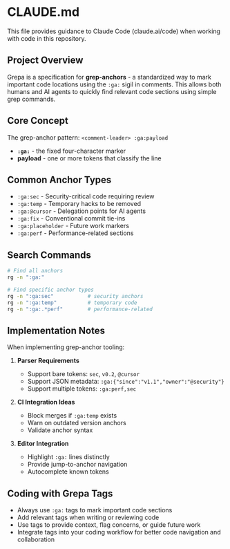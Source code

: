 # CLAUDE.md

This file provides guidance to Claude Code (claude.ai/code) when working with code in this repository.

## Project Overview

Grepa is a specification for **grep-anchors** - a standardized way to mark important code locations using the `:ga:` sigil in comments. This allows both humans and AI agents to quickly find relevant code sections using simple grep commands.

## Core Concept

The grep-anchor pattern: `<comment-leader> :ga:payload`
- **`:ga:`** - the fixed four-character marker
- **payload** - one or more tokens that classify the line

## Common Anchor Types

- `:ga:sec` - Security-critical code requiring review
- `:ga:temp` - Temporary hacks to be removed
- `:ga:@cursor` - Delegation points for AI agents
- `:ga:fix` - Conventional commit tie-ins
- `:ga:placeholder` - Future work markers
- `:ga:perf` - Performance-related sections

## Search Commands

```bash
# Find all anchors
rg -n ":ga:"

# Find specific anchor types
rg -n ":ga:sec"           # security anchors
rg -n ":ga:temp"          # temporary code
rg -n ":ga:.*perf"        # performance-related
```

## Implementation Notes

When implementing grep-anchor tooling:

1. **Parser Requirements**
   - Support bare tokens: `sec`, `v0.2`, `@cursor`
   - Support JSON metadata: `:ga:{"since":"v1.1","owner":"@security"}`
   - Support multiple tokens: `:ga:perf,sec`

2. **CI Integration Ideas**
   - Block merges if `:ga:temp` exists
   - Warn on outdated version anchors
   - Validate anchor syntax

3. **Editor Integration**
   - Highlight `:ga:` lines distinctly
   - Provide jump-to-anchor navigation
   - Autocomplete known tokens

## Coding with Grepa Tags

- Always use `:ga:` tags to mark important code sections
- Add relevant tags when writing or reviewing code
- Use tags to provide context, flag concerns, or guide future work
- Integrate tags into your coding workflow for better code navigation and collaboration